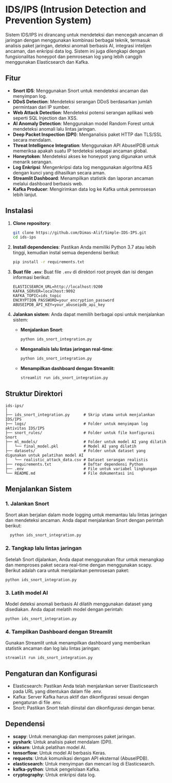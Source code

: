 # IDS/IPS (Intrusion Detection and Prevention System)

Sistem IDS/IPS ini dirancang untuk mendeteksi dan mencegah ancaman di jaringan dengan menggunakan kombinasi berbagai teknik, termasuk analisis paket jaringan, deteksi anomali berbasis AI, integrasi intelijen ancaman, dan enkripsi data log. Sistem ini juga dilengkapi dengan fungsionalitas honeypot dan pemrosesan log yang lebih canggih menggunakan Elasticsearch dan Kafka.

## Fitur

- **Snort IDS**: Menggunakan Snort untuk mendeteksi ancaman dan menyimpan log.
- **DDoS Detection**: Mendeteksi serangan DDoS berdasarkan jumlah permintaan dari IP sumber.
- **Web Attack Detection**: Mendeteksi potensi serangan aplikasi web seperti SQL Injection dan XSS.
- **AI Anomaly Detection**: Menggunakan model Random Forest untuk mendeteksi anomali lalu lintas jaringan.
- **Deep Packet Inspection (DPI)**: Menganalisis paket HTTP dan TLS/SSL secara mendalam.
- **Threat Intelligence Integration**: Menggunakan API AbuseIPDB untuk memeriksa apakah suatu IP terdeteksi sebagai ancaman global.
- **Honeytoken**: Mendeteksi akses ke honeypot yang digunakan untuk menarik serangan.
- **Log Enkripsi**: Mengenkripsi data log menggunakan algoritma AES dengan kunci yang dihasilkan secara aman.
- **Streamlit Dashboard**: Menampilkan statistik dan laporan ancaman melalui dashboard berbasis web.
- **Kafka Producer**: Mengirimkan data log ke Kafka untuk pemrosesan lebih lanjut.

## Instalasi

1. **Clone repository**:
    ```bash
    git clone https://github.com/Dimas-Alif/Simple-IDS-IPS.git
    cd ids-ips
    ```

2. **Install dependencies**:
    Pastikan Anda memiliki Python 3.7 atau lebih tinggi, kemudian instal semua dependensi berikut:
    ```bash
    pip install -r requirements.txt
    ```

3. **Buat file `.env`**:
    Buat file `.env` di direktori root proyek dan isi dengan informasi berikut:
    ```env
    ELASTICSEARCH_URL=http://localhost:9200
    KAFKA_SERVER=localhost:9092
    KAFKA_TOPIC=ids_topic
    ENCRYPTION_PASSWORD=your_encryption_password
    ABUSEIPDB_API_KEY=your_abuseipdb_api_key
    ```

4. **Jalankan sistem**:
    Anda dapat memilih berbagai opsi untuk menjalankan sistem:
    - **Menjalankan Snort**: 
        ```bash
        python ids_snort_integration.py
        ```
    - **Menganalisis lalu lintas jaringan real-time**:
        ```bash
        python ids_snort_integration.py
        ```
    - **Menampilkan dashboard dengan Streamlit**:
        ```bash
        streamlit run ids_snort_integration.py
        ```

## Struktur Direktori
    
    ids-ips/
    │
    ├── ids_snort_integration.py      # Skrip utama untuk menjalankan IDS/IPS
    ├── logs/                         # Folder untuk menyimpan log aktivitas IDS/IPS
    ├── snort_rules/                  # Folder untuk file konfigurasi Snort
    ├── ml_models/                    # Folder untuk model AI yang dilatih
    │   └── final_model.pkl           # Model AI yang dilatih
    ├── datasets/                     # Folder untuk dataset yang digunakan untuk pelatihan model AI
    │   └── realistic_attack_data.csv # Dataset serangan realistis
    ├── requirements.txt              # Daftar dependensi Python
    ├── .env                          # File untuk variabel lingkungan
    └── README.md                     # File dokumentasi ini
## Menjalankan Sistem

### 1. Jalankan Snort
Snort akan berjalan dalam mode logging untuk memantau lalu lintas jaringan dan mendeteksi ancaman. Anda dapat menjalankan Snort dengan perintah berikut:
    
      python ids_snort_integration.py

### 2. Tangkap lalu lintas jaringan
Setelah Snort dijalankan, Anda dapat menggunakan fitur untuk menangkap dan memproses paket secara real-time dengan menggunakan scapy. Berikut adalah cara untuk menjalankan pemrosesan paket:
   
    python ids_snort_integration.py
### 3. Latih model AI
Model deteksi anomali berbasis AI dilatih menggunakan dataset yang disediakan. Anda dapat melatih model dengan perintah:
   
    python ids_snort_integration.py

### 4. Tampilkan Dashboard dengan Streamlit
Gunakan Streamlit untuk menampilkan dashboard yang memberikan statistik ancaman dan log lalu lintas jaringan:

    streamlit run ids_snort_integration.py

## Pengaturan dan Konfigurasi
- Elasticsearch: Pastikan Anda telah menjalankan server Elasticsearch pada URL yang ditentukan dalam file .env.
- Kafka: Server Kafka harus aktif dan dikonfigurasi sesuai dengan pengaturan di file .env.
- Snort: Pastikan Snort telah diinstal dan dikonfigurasi dengan benar.

## Dependensi

- **scapy**: Untuk menangkap dan memproses paket jaringan.
- **pyshark**: Untuk analisis paket mendalam (DPI).
- **sklearn**: Untuk pelatihan model AI.
- **tensorflow**: Untuk model AI berbasis Keras.
- **requests**: Untuk komunikasi dengan API eksternal (AbuseIPDB).
- **elasticsearch**: Untuk menyimpan dan mencari log di Elasticsearch.
- **kafka-python**: Untuk pengelolaan Kafka.
- **cryptography**: Untuk enkripsi data log.
